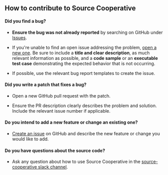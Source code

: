 ## How to contribute to Source Cooperative

#### **Did you find a bug?**

* **Ensure the bug was not already reported** by searching on GitHub under [Issues](https://github.com/source-cooperative/source.coop/issues).

* If you're unable to find an open issue addressing the problem, [open a new one](https://github.com/source-cooperative/source.coop/issues/new). Be sure to include a **title and clear description**, as much relevant information as possible, and a **code sample** or an **executable test case** demonstrating the expected behavior that is not occurring.

* If possible, use the relevant bug report templates to create the issue.

#### **Did you write a patch that fixes a bug?**

* Open a new GitHub pull request with the patch.

* Ensure the PR description clearly describes the problem and solution. Include the relevant issue number if applicable.

#### **Do you intend to add a new feature or change an existing one?**

* [Create an issue](https://github.com/source-cooperative/source.coop/issues/new) on GitHub and describe the new feature or change you would like to add.

#### **Do you have questions about the source code?**

* Ask any question about how to use Source Cooperative in the [source-cooperative slack channel](https://join.slack.com/t/sourcecoop/shared_invite/zt-212sakf1j-fONCD4lZ_v2HP2PDpTr2dw).
